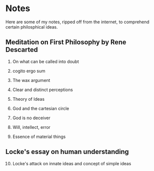# Notes

Here are some of my notes, ripped off from the internet, to comprehend certain philosphical ideas. 

## Meditation on First Philosophy by Rene Descarted

1. On what can be called into doubt

2. cogito ergo sum

3. The wax argument

4. Clear and distinct perceptions

5. Theory of Ideas

6. God and the cartesian circle

7. God is no deceiver

8. Will, intellect, error

9. Essence of material things

## Locke's essay on human understanding

10. Locke's attack on innate ideas and concept of simple ideas 